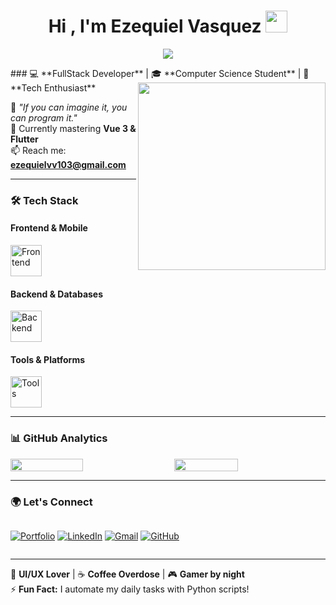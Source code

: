 <h1 align="center"><b>Hi , I'm Ezequiel Vasquez </b><img src="https://media.giphy.com/media/hvRJCLFzcasrR4ia7z/giphy.gif" width="35"></h1>
<!--  -->
<p align="center">
  <a href="https://github.com/DenverCoder1/readme-typing-svg"><img src="https://readme-typing-svg.herokuapp.com?font=Time+New+Roman&color=cyan&size=25&center=true&vCenter=true&width=600&height=100&lines=If+you+can+imagine+it,+you+can+program+it..&hearts;++;FullStack+Developer,;Computer+Science+Student,;Active+Learner/Researcher,;Love+to+learn+new+stuffs..<3"></a>
</p>
### 💻 **FullStack Developer** | 🎓 **Computer Science Student** | 🚀 **Tech Enthusiast**

<img align="right" src="https://media.giphy.com/media/jdPMeyv9rn0hZHh8n9/giphy.gif" width="300px">

🔮 *"If you can imagine it, you can program it."*  
🌱 Currently mastering **Vue 3 & Flutter**  
📫 Reach me: **ezequielvv103@gmail.com**  

---

### 🛠️ **Tech Stack**

#### **Frontend & Mobile**
<div style="display: flex; flex-wrap: wrap; gap: 10px;">
  <img src="https://skillicons.dev/icons?i=js,html,css,react,vue,tailwind,flutter,threejs" alt="Frontend" height="50"/>
</div>

#### **Backend & Databases**
<div style="display: flex; flex-wrap: wrap; gap: 10px;">
  <img src="https://skillicons.dev/icons?i=nodejs,python,mongodb" alt="Backend" height="50"/>
</div>

#### **Tools & Platforms**
<div style="display: flex; flex-wrap: wrap; gap: 10px;">
  <img src="https://skillicons.dev/icons?i=vscode,git,github,vercel,figma,vite" alt="Tools" height="50"/>
</div>

---

### 📊 **GitHub Analytics**

<div style="display: flex; gap: 20px; flex-wrap: wrap;">
  <img src="https://github-readme-stats.vercel.app/api?username=Ezikiel103&show_icons=true&theme=nightowl&hide_border=true&include_all_commits=true" width="48%"/>
  <img src="https://github-readme-stats.vercel.app/api/top-langs/?username=Ezikiel103&layout=compact&theme=nightowl&hide_border=true" width="45%"/>
</div>

---

### 🌍 **Let's Connect**

<div style="display: flex; flex-wrap: wrap; gap: 10px;">

[![Portfolio](https://img.shields.io/badge/✨_Portfolio-000000?style=for-the-badge&logo=vercel&logoColor=white)](https://portfolioev.vercel.app)
[![LinkedIn](https://img.shields.io/badge/🔗_LinkedIn-0A66C2?style=for-the-badge&logo=linkedin&logoColor=white)](https://www.linkedin.com/in/ezikiel103/)
[![Gmail](https://img.shields.io/badge/📬_Email-EA4335?style=for-the-badge&logo=gmail&logoColor=white)](mailto:ezequielvv103@gmail.com)
[![GitHub](https://img.shields.io/badge/💻_GitHub-181717?style=for-the-badge&logo=github&logoColor=white)](https://github.com/Ezikiel103)

</div>

---

🎨 **UI/UX Lover** | ☕ **Coffee Overdose** | 🎮 **Gamer by night**  
⚡ **Fun Fact:** I automate my daily tasks with Python scripts!

<script>
  // Efecto de nombre dinámico
  const nameElement = document.getElementById('dynamic-name');
  const names = ['Ezequiel Vásquez', 'FullStack Dev', 'Tech Enthusiast', 'Code Poet'];
  let counter = 0;
  
  setInterval(() => {
    nameElement.style.opacity = 0;
    setTimeout(() => {
      nameElement.textContent = names[counter % names.length];
      nameElement.style.opacity = 1;
      counter++;
    }, 500);
  }, 2000);
</script>
